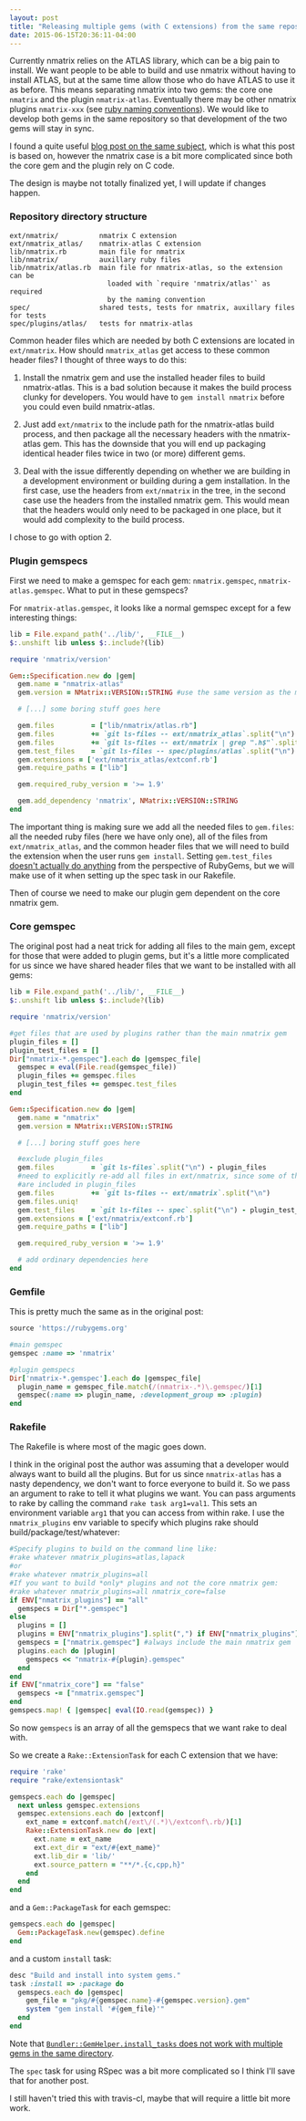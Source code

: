 ```yaml
---
layout: post
title: "Releasing multiple gems (with C extensions) from the same repository"
date: 2015-06-15T20:36:11-04:00
---
```

Currently nmatrix relies on the ATLAS library, which can be a big pain to
install.
We want people to be able to build and use nmatrix without having to install
ATLAS, but at the same time allow those who do have ATLAS to use it as
before. This means separating nmatrix into two gems: the core one `nmatrix`
and the plugin `nmatrix-atlas`. Eventually there may be other nmatrix plugins
`nmatrix-xxx` (see [ruby naming conventions](http://guides.rubygems.org/name-your-gem/)).
We would like to develop both gems in the same repository so that
development of the two gems will stay in sync.

I found a quite useful [blog post on the same
subject](http://opensoul.org/2012/05/30/releasing-multiple-gems-from-one-repository/), 
which is what this post is based on, however the nmatrix case is a bit more
complicated since both the core gem and the plugin rely on C code.

The design is maybe not totally finalized yet, I will update if changes happen.

### Repository directory structure

```
ext/nmatrix/          nmatrix C extension
ext/nmatrix_atlas/    nmatrix-atlas C extension
lib/nmatrix.rb        main file for nmatrix
lib/nmatrix/          auxillary ruby files
lib/nmatrix/atlas.rb  main file for nmatrix-atlas, so the extension can be
                        loaded with `require 'nmatrix/atlas'` as required
                        by the naming convention
spec/                 shared tests, tests for nmatrix, auxillary files for tests
spec/plugins/atlas/   tests for nmatrix-atlas
```

Common header files which are needed by both C extensions are located in
`ext/nmatrix`. How should `nmatrix_atlas` get access to these common header
files? I thought of three ways to do this:

1. Install the nmatrix gem and use the installed header files to build
nmatrix-atlas. This is a bad
solution because it makes the build process clunky for developers.
You would have to
`gem install nmatrix` before you could even build nmatrix-atlas.

2. Just add `ext/nmatrix` to the include path for the nmatrix-atlas
build process, and then package all the necessary headers with the
nmatrix-atlas gem. This has the downside that you will end up
packaging identical header files twice in two (or more) different
gems.

3. Deal with the issue differently depending on whether we are
building in a development environment or building during a gem
installation. In the first case, use the headers from `ext/nmatrix`
in the tree, in the second case use the headers from the installed
nmatrix gem. This would mean that the headers would only need to be
packaged in one place, but it would add complexity to the build
process.

I chose to go with option 2.

### Plugin gemspecs

First we need to make a gemspec for each gem: `nmatrix.gemspec`,
`nmatrix-atlas.gemspec`. What to put in these gemspecs?

For `nmatrix-atlas.gemspec`, it looks like a normal gemspec except for a few
interesting things:

```ruby
lib = File.expand_path('../lib/', __FILE__)
$:.unshift lib unless $:.include?(lib)

require 'nmatrix/version'

Gem::Specification.new do |gem|
  gem.name = "nmatrix-atlas"
  gem.version = NMatrix::VERSION::STRING #use the same version as the main gem

  # [...] some boring stuff goes here

  gem.files         = ["lib/nmatrix/atlas.rb"]
  gem.files         += `git ls-files -- ext/nmatrix_atlas`.split("\n")
  gem.files         += `git ls-files -- ext/nmatrix | grep ".h$"`.split("\n") #need nmatrix header files to compile
  gem.test_files    = `git ls-files -- spec/plugins/atlas`.split("\n")
  gem.extensions = ['ext/nmatrix_atlas/extconf.rb']
  gem.require_paths = ["lib"]

  gem.required_ruby_version = '>= 1.9'

  gem.add_dependency 'nmatrix', NMatrix::VERSION::STRING
end
```

The important thing is making sure we add all the needed files to `gem.files`:
all the needed ruby files (here we have only one), all of the files from
`ext/nmatrix_atlas`, and the common header files that we will need to build
the extension when the user runs `gem install`. Setting `gem.test_files`
[doesn't actually do anything](https://stackoverflow.com/questions/18871541/what-is-the-purpose-of-test-files-configuration-in-a-gemspec)
from the perspective of RubyGems, but we will make use of it when setting up the
spec task in our Rakefile.

Then of course we need to make our plugin gem dependent on the core nmatrix gem.

### Core gemspec

The original post had a neat trick for adding all files to
the main gem, except for those that were added to plugin gems, but it's a
little more complicated for us since we have shared header files that we
want to be installed with all gems:

```ruby
lib = File.expand_path('../lib/', __FILE__)
$:.unshift lib unless $:.include?(lib)

require 'nmatrix/version'

#get files that are used by plugins rather than the main nmatrix gem
plugin_files = []
plugin_test_files = []
Dir["nmatrix-*.gemspec"].each do |gemspec_file|
  gemspec = eval(File.read(gemspec_file))
  plugin_files += gemspec.files
  plugin_test_files += gemspec.test_files
end

Gem::Specification.new do |gem|
  gem.name = "nmatrix"
  gem.version = NMatrix::VERSION::STRING

  # [...] boring stuff goes here

  #exclude plugin_files
  gem.files         = `git ls-files`.split("\n") - plugin_files
  #need to explicitly re-add all files in ext/nmatrix, since some of them
  #are included in plugin_files
  gem.files         += `git ls-files -- ext/nmatrix`.split("\n")
  gem.files.uniq!
  gem.test_files    = `git ls-files -- spec`.split("\n") - plugin_test_files
  gem.extensions = ['ext/nmatrix/extconf.rb']
  gem.require_paths = ["lib"]

  gem.required_ruby_version = '>= 1.9'

  # add ordinary dependencies here
end
```

### Gemfile

This is pretty much the same as in the original post:

```ruby
source 'https://rubygems.org'

#main gemspec
gemspec :name => 'nmatrix'

#plugin gemspecs
Dir['nmatrix-*.gemspec'].each do |gemspec_file|
  plugin_name = gemspec_file.match(/(nmatrix-.*)\.gemspec/)[1]
  gemspec(:name => plugin_name, :development_group => :plugin)
end
```

### Rakefile

The Rakefile is where most of the magic goes down.

I think in the original post the author was assuming that a developer would
always want to build all the plugins. But for us since `nmatrix-atlas` has a
nasty dependency, we don't want to force everyone to build it. So we pass an
argument to rake to tell it what plugins we want. You can pass arguments to
rake by calling the command `rake task arg1=val1`. This sets an environment
variable `arg1` that you can access from within rake. I use the
`nmatrix_plugins` env variable to specify which plugins rake should
build/package/test/whatever:

```ruby
#Specify plugins to build on the command line like:
#rake whatever nmatrix_plugins=atlas,lapack
#or
#rake whatever nmatrix_plugins=all
#If you want to build *only* plugins and not the core nmatrix gem:
#rake whatever nmatrix_plugins=all nmatrix_core=false
if ENV["nmatrix_plugins"] == "all"
  gemspecs = Dir["*.gemspec"]
else
  plugins = []
  plugins = ENV["nmatrix_plugins"].split(",") if ENV["nmatrix_plugins"]
  gemspecs = ["nmatrix.gemspec"] #always include the main nmatrix gem
  plugins.each do |plugin|
    gemspecs << "nmatrix-#{plugin}.gemspec"
  end
end
if ENV["nmatrix_core"] == "false"
  gemspecs -= ["nmatrix.gemspec"]
end
gemspecs.map! { |gemspec| eval(IO.read(gemspec)) }
```

So now `gemspecs` is an array of all the gemspecs that we want rake to deal
with.

So we create a `Rake::ExtensionTask` for each C extension that we have:

```ruby
require 'rake'
require "rake/extensiontask"

gemspecs.each do |gemspec|
  next unless gemspec.extensions
  gemspec.extensions.each do |extconf|
    ext_name = extconf.match(/ext\/(.*)\/extconf\.rb/)[1]
    Rake::ExtensionTask.new do |ext|
      ext.name = ext_name
      ext.ext_dir = "ext/#{ext_name}"
      ext.lib_dir = 'lib/'
      ext.source_pattern = "**/*.{c,cpp,h}"
    end
  end
end
```

and a `Gem::PackageTask` for each gemspec:

```ruby
gemspecs.each do |gemspec|
  Gem::PackageTask.new(gemspec).define
end
```

and a custom `install` task:

```ruby
desc "Build and install into system gems."
task :install => :package do
  gemspecs.each do |gemspec|
    gem_file = "pkg/#{gemspec.name}-#{gemspec.version}.gem"
    system "gem install '#{gem_file}'"
  end
end
```

Note that [`Bundler::GemHelper.install_tasks` does not work with multiple
gems in the same directory](https://github.com/bundler/bundler/issues/2971).

The `spec` task for using RSpec was a bit more complicated so I think I'll
save that for another post.

I still haven't tried this with travis-cl, maybe that will require a little
bit more work.
